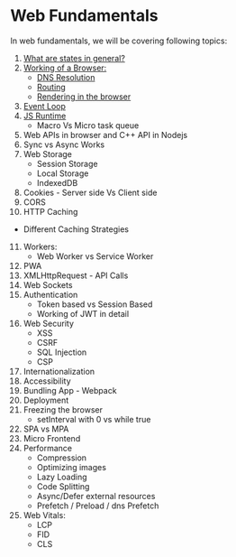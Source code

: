 # Web Fundamentals

In web fundamentals, we will be covering following topics:

1. [What are states in general?](https://github.com/ishwarrimal/frontend-interview-preps/tree/main/Web%20Fundamentals/Basics#what-are-states)
2. [Working of a Browser:](https://github.com/ishwarrimal/frontend-interview-preps/tree/main/Web%20Fundamentals/Basics#working-of-a-browser)
   - [DNS Resolution](https://github.com/ishwarrimal/frontend-interview-preps/tree/main/Web%20Fundamentals/Basics#dns-resolution)
   - [Routing](https://github.com/ishwarrimal/frontend-interview-preps/tree/main/Web%20Fundamentals/Basics#routing)
   - [Rendering in the browser](https://github.com/ishwarrimal/frontend-interview-preps/tree/main/Web%20Fundamentals/Basics#rendering-in-the-browser)
3. [Event Loop](https://github.com/ishwarrimal/frontend-interview-preps/tree/main/Web%20Fundamentals/Basics#event-loop)
4. [JS Runtime](https://github.com/ishwarrimal/frontend-interview-preps/tree/main/Web%20Fundamentals/Basics#javascript-runtime)
   - Macro Vs Micro task queue
5. Web APIs in browser and C++ API in Nodejs
6. Sync vs Async Works
7. Web Storage
   - Session Storage
   - Local Storage
   - IndexedDB
8. Cookies - Server side Vs Client side
9. CORS
10. HTTP Caching

- Different Caching Strategies

11. Workers:
    - Web Worker vs Service Worker
12. PWA
13. XMLHttpRequest - API Calls
14. Web Sockets
15. Authentication
    - Token based vs Session Based
    - Working of JWT in detail
16. Web Security
    - XSS
    - CSRF
    - SQL Injection
    - CSP
17. Internationalization
18. Accessibility
19. Bundling App - Webpack
20. Deployment
21. Freezing the browser
    - setInterval with 0 vs while true
22. SPA vs MPA
23. Micro Frontend
24. Performance
    - Compression
    - Optimizing images
    - Lazy Loading
    - Code Splitting
    - Async/Defer external resources
    - Prefetch / Preload / dns Prefetch
25. Web Vitals:
    - LCP
    - FID
    - CLS
